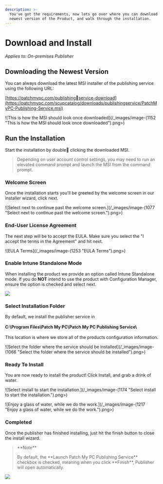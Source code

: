 ```yaml
---
description: >-
  You've got the requirements, now lets go over where you can download the
  newest version of the Product, and walk through the installation.
---
```


# Download and Install

_Applies to: On-premises Publisher_

## Downloading the Newest Version

You can always download the latest MSI installer of the publishing service using the following URL:

[https://patchmypc.com/publishingservice-download](https://patchmypc.com/scupcatalog/downloads/publishingservice/PatchMyPC-Publishing-Service.msi)

!\[This is how the MSI should look once downloaded]\(/\_images/image-(1152 "This is how the MSI should look once downloaded").png>)

## Run the Installation

Start the installation by double clicking the downloaded MSI.

> Depending on user account control settings, you may need to run an elevated command prompt and launch the MSI from the command prompt.

### Welcome Screen

Once the installation starts you'll be greeted by the welcome screen in our installer wizard, click next.

!\[Select next to continue past the welcome screen.]\(/\_images/image-(1077 "Select next to continue past the welcome screen.").png>)

### End-User License Agreement

The next step will be to accept the EULA. Make sure you select the "I accept the terms in the Agreement" and hit next.

!\[EULA Terms]\(/\_images/image-(1253 "EULA Terms").png>)

### Enable Intune Standalone Mode

When installing the product we provide an option called Intune Standalone mode. If you do **NOT** intend to use the product with Configuration Manager, ensure the option is checked and select next.

![](/_images/image-(1089).png%3E)

### Select Installation Folder

By default, we install the publisher service in\
\
**C:\Program Files\Patch My PC\Patch My PC Publishing Service\\**\
\
This location is where we store all of the products configuration information.

!\[Select the folder where the service should be installed]\(/\_images/image-(1066 "Select the folder where the service should be installed").png>)

### Ready To Install

You are now ready to install the product! Click Install, and grab a drink of water.

!\[Select install to start the installation.]\(/\_images/image-(1174 "Select install to start the installation.").png>)

!\[Enjoy a glass of water, while we do the work.]\(/\_images/image-(1217 "Enjoy a glass of water, while we do the work.").png>)

### Completed

Once the publisher has finished installing, just hit the finish button to close the install wizard.

> \*\*Note\*\*
>
> By default, the \*\*Launch Patch My PC Publishing Service\*\* checkbox is checked, meaning when you click \*\*Finish\*\*, Publisher will open automatically.

![](/_images/image-(1198).png%3E)